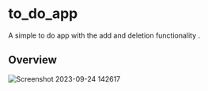 # to_do_app

A simple to do app with the add and deletion functionality .

## Overview 
![Screenshot 2023-09-24 142617](https://github.com/Kaabislam/to_do_app/assets/42168364/80513b57-a833-4538-afdc-c110ba2a2c3f)

